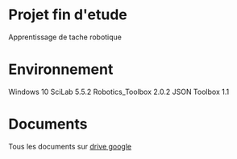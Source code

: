 # Projet fin d'etude
Apprentissage de tache robotique

# Environnement
Windows 10
SciLab 5.5.2
Robotics_Toolbox 2.0.2
JSON Toolbox 1.1

# Documents
Tous les documents sur [drive google](https://drive.google.com/drive/folders/1hXsKOYqQd56n8plyZbwiSYhpVkPmy0cg?usp=sharing)
